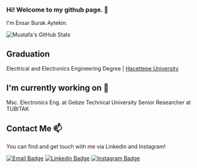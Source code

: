 ### Hi! Welcome to my github page. 👋


I'm Ensar Burak Aytekin. 


![Mustafa's GitHub Stats](https://github-readme-stats.vercel.app/api?username=eburakaytekin&show_icons=true)

## Graduation

Electrical and Electronics Engineering Degree |  [Hacettepe University](https://www.hacettepe.edu.tr/)

## I'm currently working on 🔭

Msc. Electronics Eng. at Gebze Technical University
Senior Researcher at TUBITAK

## Contact Me 📫

You can find and get touch with me via Linkedin and Instagram!

[![Email Badge](https://img.shields.io/badge/ebaytekin-follow%20on%20email-blue?style=for-the-badge&logo=gtu)](ebaytekin@gtu.edu.tr)
[![Linkedin Badge](https://img.shields.io/badge/ensarburakaytekin-follow%20on%20linkedin-blue?style=for-the-badge&logo=linkedin)](https://www.linkedin.com/in/ensarburakaytekin)
[![Instagram Badge](https://img.shields.io/badge/eburakaytekin-follow%20on%20instagram-blue?style=for-the-badge&logo=instagram)](https://instagram.com/eburakaytekin/)
